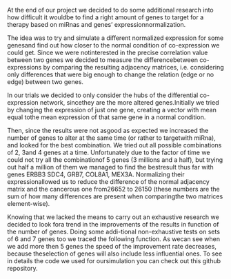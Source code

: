 At the end of our project we decided to do some additional research into how difficult it wouldbe to find a right amount of genes to target for a therapy based on miRnas and genes’ expressionnormalization. 

The idea was to try and simulate a different normalized expression for some genesand find out how closer to the normal condition of co-expression we could get. 
Since we were notinterested in the precise correlation value between two genes we decided to measure the differencebetween co-expressions by comparing the resulting adjacency matrices, i.e.  considering only differences that were big enough to change the relation (edge or no edge) between two genes.

In our trials we decided to only consider the hubs of the differential co-expression network, sincethey are the more altered genes.Initially we tried by changing the expression of just one gene, creating a vector with mean equal tothe mean expression of that same gene in a normal condition. 

Then, since the results were not asgood as expected we increased the number of genes to alter at the same time (or rather to targetwith miRna), and looked for the best combination.  We tried out all possible combinations of 2, 3and 4 genes at a time.  Unfortunately due to the factor of time we could not try all the combinationof 5 genes (3 millions and a half), but trying out half a million of them we managed to find the bestresult thus far with genes ERBB3 SDC4, GRB7, COL8A1, MEX3A. Normalizing their expressionallowed us to reduce the difference of the normal adjacency matrix and the cancerous one from26652 to 26150 (these numbers are the sum of how many differences are present when comparingthe two matrices element-wise).

Knowing  that  we  lacked  the  means  to  carry  out  an  exhaustive  research  we  decided  to  look  fora trend in the improvements of the results in function of the number of genes.  Doing some addi-tional non-exhaustive tests on sets of 6 and 7 genes too we traced the following function.  As wecan see when we add more then 5 genes the speed of the improvement rate decreases, because theselection of genes will also include less influential ones.  To see in details the code we used for oursimulation you can check out this github repository.
